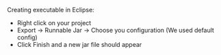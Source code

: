 Creating executable in Eclipse:
 - Right click on your project
 - Export -> Runnable Jar -> Choose you configuration (We used default config)
 - Click Finish and a new jar file should appear
